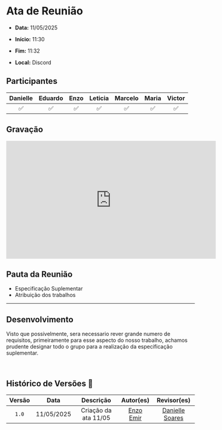 # Ata de Reunião 

- **Data:** 11/05/2025

- **Início:** 11:30

- **Fim:** 11:32

- **Local:** Discord

## Participantes

| Danielle | Eduardo | Enzo | Leticia | Marcelo | Maria | Victor |
| :-: | :-: | :-: | :-: | :-: | :-: | :-: |
| ✅ | ✅ | ✅ | ✅ | ✅ | ✅ | ✅ |


## Gravação

<p style="text-align: center">
<iframe width="560" height="315" src="https://www.youtube.com/embed/f3l2UxURNPo?si=SdwgpAPvXhVO_HzS" title="YouTube video player" frameborder="0" allow="accelerometer; autoplay; clipboard-write; encrypted-media; gyroscope; picture-in-picture; web-share" referrerpolicy="strict-origin-when-cross-origin" allowfullscreen></iframe>
</p>

## Pauta da Reunião

- Especificação Suplementar
- Atribuição dos trabalhos

---

## Desenvolvimento

Visto que possivelmente, sera necessario rever grande numero de requisitos, primeiramente para esse aspecto do nosso trabalho, achamos prudente designar todo o grupo para a realização da especificação suplementar.


<br>

## Histórico de Versões 📅

| Versão | Data | Descrição | Autor(es) | Revisor(es) |
| :-: | :-: | :-: | :-: | :-: |
| `1.0`  | 11/05/2025 | Criação da ata 11/05 | [Enzo Emir](https://github.com/EnzoEmir) | [Danielle Soares](https://github.com/danielle-soaress) |